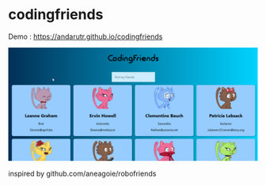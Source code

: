 # codingfriends
Demo : https://andarutr.github.io/codingfriends
<p align="center"><img src="public/screenshot.png" width="800" alt="Screenshot"></p>
inspired by github.com/aneagoie/robofriends
